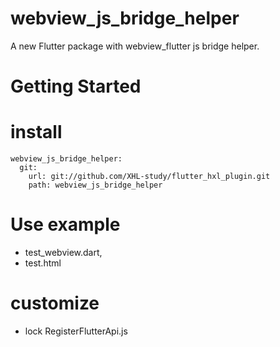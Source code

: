 # webview_js_bridge_helper

A new Flutter package with webview_flutter js bridge helper.

# Getting Started
# install 
    webview_js_bridge_helper:
      git:
        url: git://github.com/XHL-study/flutter_hxl_plugin.git
        path: webview_js_bridge_helper


# Use example
* test_webview.dart,
* test.html

# customize
* lock RegisterFlutterApi.js
